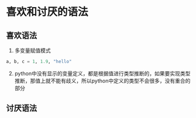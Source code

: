 # 喜欢和讨厌的语法

## 喜欢语法
1. 多变量赋值模式
```python
a, b, c = 1, 1.9, "hello" 
```
2. python中没有显示的变量定义，都是根据值进行类型推断的，如果要实现类型推断，那值上就不能有歧义，所以python中定义的类型不会很多，没有重合的部分

## 讨厌语法